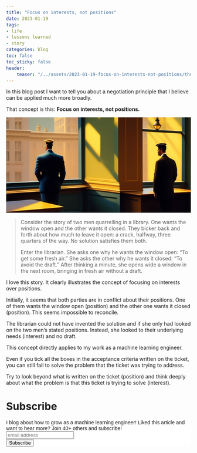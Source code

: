 ```yaml
---
title: "Focus on interests, not positions"
date: 2023-01-19
tags:
- life
- lessons learned
- story
categories: blog
toc: false
toc_sticky: false
header:
    teaser: "/../assets/2023-01-19-focus-on-interests-not-positions/thumbnail.png"
---
```


In this blog post I want to tell you about a negotiation principle that I believe can be applied much more broadly. 

That concept is this: **Focus on interests, not positions.**

![](/../assets/2023-01-19-focus-on-interests-not-positions/2023-01-19-09-06-55.png)

> Consider the story of two men quarrelling in a library. One wants the window open and the other wants it closed. They bicker back and forth about how much to leave it open: a crack, halfway, three quarters of the way. No solution satisfies them both.
>
> Enter the librarian. She asks one why he wants the window open: “To get some fresh air.” She asks the other why he wants it closed: “To avoid the draft.” After thinking a minute, she opens wide a window in the next room, bringing in fresh air without a draft.

I love this story. It clearly illustrates the concept of focusing on interests over positions.

Initially, it seems that both parties are in conflict about their positions. One of them wants the window open (position) and the other one wants it closed (position). This seems impossible to reconcile. 

The librarian could not have invented the solution and if she only had looked on the two men’s stated positions. Instead, she looked to their underlying needs (interest)  and no draft. 

This concept directly applies to my work as a machine learning engineer.

Even if you tick all the boxes in the acceptance criteria written on the ticket, you can still fail to solve the problem that the ticket was trying to address. 

Try to look beyond what is written on the ticket (position) and think deeply about what the problem is that this ticket is trying to solve (interest).




# Subscribe
<!-- Begin Mailchimp Signup Form -->
<link href="//cdn-images.mailchimp.com/embedcode/horizontal-slim-10_7.css" rel="stylesheet" type="text/css">
<style type="text/css">
#mc_embed_signup{background:#fff; clear:left; font:14px Helvetica,Arial,sans-serif; width:100%;}
/* Add your own Mailchimp form style overrides in your site stylesheet or in this style block.
    We recommend moving this block and the preceding CSS link to the HEAD of your HTML file. */
</style>
<div id="mc_embed_signup">
<form action="https://gmail.us3.list-manage.com/subscribe/post?u=92fe86c389878585bc87837e8&amp;id=50543deff9" method="post" id="mc-embedded-subscribe-form" name="mc-embedded-subscribe-form" class="validate" target="_blank" novalidate>
    <div id="mc_embed_signup_scroll">
<label for="mce-EMAIL">I blog about how to grow as a machine learning engineer! Liked this article and want to hear more? Join 40+ others and subscribe!</label>
<input type="email" value="" name="EMAIL" class="email" id="mce-EMAIL" placeholder="email address" required>
    <!-- real people should not fill this in and expect good things - do not remove this or risk form bot signups-->
    <div style="position: absolute; left: -5000px;" aria-hidden="true"><input type="text" name="b_92fe86c389878585bc87837e8_50543deff9" tabindex="-1" value=""></div>
    <div class="clear"><input type="submit" value="Subscribe" name="subscribe" id="mc-embedded-subscribe" class="button"></div>
    </div>
</form>
</div>
<!--End mc_embed_signup-->
    